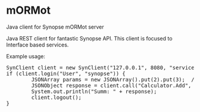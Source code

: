 # mORMot
Java client for Synopse mORMot server

Java REST client for fantastic Synopse API. This client is focused to Interface based services.


Example usage:
<pre>
SynClient client = new SynClient("127.0.0.1", 8080, "service", false);
if (client.login("User", "synopse")) {
        JSONArray params = new JSONArray().put(2).put(3);  // Add(2, 3)
        JSONObject response = client.call("Calculator.Add", params);
        System.out.println("Summ: " + response);
        client.logout();
}
</pre>
